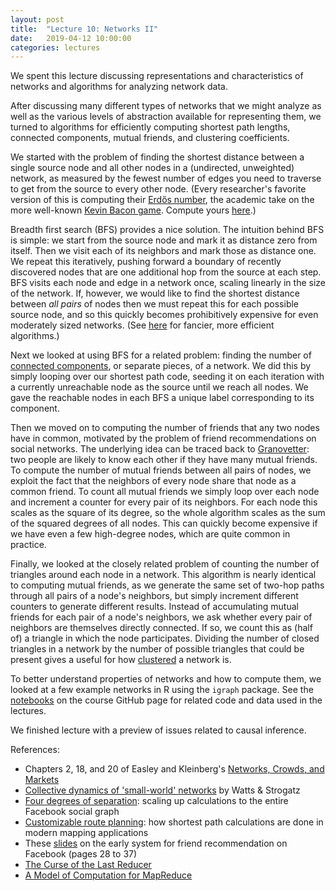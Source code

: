 ```yaml
---
layout: post
title:  "Lecture 10: Networks II"
date:   2019-04-12 10:00:00
categories: lectures
---
```


We spent this lecture discussing representations and characteristics of networks and algorithms for analyzing network data.

After discussing many different types of networks that we might analyze as well as the various levels of abstraction available for representing them, we turned to algorithms for efficiently computing shortest path lengths, connected components, mutual friends, and clustering coefficients.

We started with the problem of finding the shortest distance between a single source node and all other nodes in a (undirected, unweighted) network, as measured by the fewest number of edges you need to traverse to get from the source to every other node.
(Every researcher's favorite version of this is computing their [Erdős number](http://en.wikipedia.org/wiki/Erdős_number), the academic take on the more well-known [Kevin Bacon game](http://en.wikipedia.org/wiki/Six_Degrees_of_Kevin_Bacon). Compute yours [here](http://academic.research.microsoft.com).)

Breadth first search (BFS) provides a nice solution.
The intuition behind BFS is simple: we start from the source node and mark it as distance zero from itself.
Then we visit each of its neighbors and mark those as distance one.
We repeat this iteratively, pushing forward a boundary of recently discovered nodes that are one additional hop from the source at each step.
BFS visits each node and edge in a network once, scaling linearly in the size of the network.
If, however, we would like to find the shortest distance between _all pairs_ of nodes then we must repeat this for each possible source node, and so this quickly becomes prohibitively expensive for even moderately sized networks.
(See [here](http://en.wikipedia.org/wiki/Shortest_path_problem#All-pairs_shortest_paths) for fancier, more efficient algorithms.) 

Next we looked at using BFS for a related problem: finding the number of [connected components](http://en.wikipedia.org/wiki/Connected_component_(graph_theory)), or separate pieces, of a network.
We did this by simply looping over our shortest path code, seeding it on each iteration with a currently unreachable node as the source until we reach all nodes.
We gave the reachable nodes in each BFS a unique label corresponding to its component.

Then we moved on to computing the number of friends that any two nodes have in common, motivated by the problem of friend recommendations on social networks.
The underlying idea can be traced back to [Granovetter](https://sociology.stanford.edu/sites/default/files/publications/the_strength_of_weak_ties_and_exch_w-gans.pdf): two people are likely to know each other if they have many mutual friends.
To compute the number of mutual friends between all pairs of nodes, we exploit the fact that the neighbors of every node share that node as a common friend.
To count all mutual friends we simply loop over each node and increment a counter for every pair of its neighbors.
For each node this scales as the square of its degree, so the whole algorithm scales as the sum of the squared degrees of all nodes.
This can quickly become expensive if we have even a few high-degree nodes, which are quite common in practice.

Finally, we looked at the closely related problem of counting the number of triangles around each node in a network.
This algorithm is nearly identical to computing mutual friends, as we generate the same set of two-hop paths through all pairs of a node's neighbors, but simply increment different counters to generate different results.
Instead of accumulating mutual friends for each pair of a node's neighbors, we ask whether every pair of neighbors are themselves directly connected.
If so, we count this as (half of) a triangle in which the node participates.
Dividing the number of closed triangles in a network by the number of possible triangles that could be present gives a useful for how [clustered](http://en.wikipedia.org/wiki/Clustering_coefficient) a network is.

To better understand properties of networks and how to compute them, we looked at a few example networks in R using the ``igraph`` package.
See the [notebooks](https://github.com/jhofman/msd2019/tree/master/lectures/lecture_11) on the course GitHub page for related code and data used in the lectures.

We finished lecture with a preview of issues related to causal inference.

References:

* Chapters 2, 18, and 20 of Easley and Kleinberg's [Networks, Crowds, and Markets](http://www.cs.cornell.edu/home/kleinber/networks-book/)
* [Collective dynamics of 'small-world' networks](https://www.math.cornell.edu/m/sites/default/files/imported/People/strogatz/nature_smallworld.pdf) by Watts & Strogatz
* [Four degrees of separation](http://web.stanford.edu/~jugander/papers/websci12-fourdegrees.pdf): scaling up calculations to the entire Facebook social graph
* [Customizable route planning](http://www.rebennack.net/SEA2011/files/talks/SEA2011_Pajor.pdf): how shortest path calculations are done in modern mapping applications
* These [slides](https://berkeleydatascience.files.wordpress.com/2012/03/20120320berkeley.pdf) on the early system for friend recommendation on Facebook (pages 28 to 37)
* [The Curse of the Last Reducer](http://theory.stanford.edu/~sergei/papers/www11-triangles.pdf)
* [A Model of Computation for MapReduce](http://theory.stanford.edu/~sergei/papers/soda10-mrc.pdf)


<!--
  BFS computes shortest path: http://www.cs.toronto.edu/~krueger/cscB63h/lectures/BFS.pdf
  BFS runtime and correctness: http://www.cse.ust.hk/faculty/golin/COMP271Sp03/Notes/MyL06.ps
  [MapReduce for networks](http://jakehofman.com/icwsm2010/slides.html)
    https://github.com/jhofman/icwsm2010_tutorial
 
  [Facebook at scale](http://arxiv.org/abs/1111.4503)
-->
